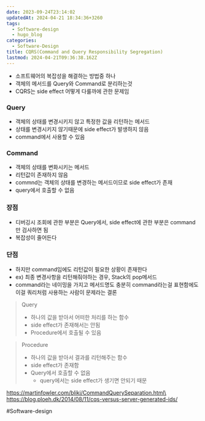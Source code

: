 ```yaml
---
date: 2023-09-24T23:14:02
updatedAt: 2024-04-21 18:34:36+3260
tags:
  - Software-design
  - hugo_blog
categories:
  - Software-Design
title: CQRS(Command and Query Responsibility Segregation)
lastmod: 2024-04-21T09:36:38.162Z
---
```

* 소프트웨어의 복잡성을 해결하는 방법중 하나
* 객체의 메서드를 Query와 Command로 분리하는것
* CQRS는 side effect 어떻게 다룰까에 관한 문제임

### Query

* 객체의 상태를 변경시키지 않고 특정한 값을 리턴하는 메서드
* 상태를 변경시키지 않기때문에 side effect가 발생하지 않음
* command에서 사용할 수 있음

### Command

* 객체의 상태를 변화시키는 메서드
* 리턴값이 존재하지 않음
* commnd는 객체의 상태를 변경하는 메서드이므로 side effect가 존재
* query에서 호출할 수 없음

### 장점

* 디버깅시 조회에 관한 부분은 Query에서, side effect에 관한 부분은 command만 검사하면 됨
* 복잡성이 줄어든다

### 단점

* 하지만 command임에도 리턴값이 필요한 상황이 존재한다
* ex) 최종 변경사항을 리턴해줘야하는 경우, Stack의 pop메서드
* command라는 네이밍을 가지고 메서드명도 충분히 command라는걸 표현함에도 이걸 쿼리처럼 사용하는 사람이 문제라는 결론

> Query
>
> * 하나의 값을 받아서 어떠한 처리를 하는 함수
> * side effect가 존재해서는 안됨
> * Procedure에서 호출될 수 있음

> Procedure
>
> * 하나의 값을 받아서 결과를 리턴해주는 함수
> * side effect가 존재함
> * Query에서 호출할 수 없음
>   * query에서는 side effect가 생기면 안되기 때문

https://martinfowler.com/bliki/CommandQuerySeparation.html\
https://blog.ploeh.dk/2014/08/11/cqs-versus-server-generated-ids/

\#Software-design
